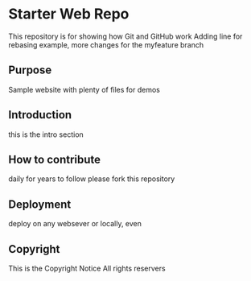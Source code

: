 # Starter Web Repo

This repository is for showing how Git and GitHub work
Adding line for rebasing example,
more changes for the myfeature branch

## Purpose

Sample website with plenty of files for demos

## Introduction

this is the intro section

## How to contribute

daily for years to follow
please fork this repository

## Deployment

deploy on any websever or locally, even

## Copyright

This is the Copyright Notice
All rights reservers
